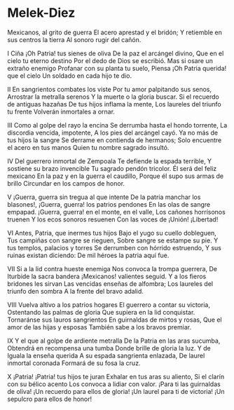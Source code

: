 # Melek-Diez
Mexicanos, al grito de guerra
El acero aprestad y el bridón;
Y retiemble en sus centros la tierra
Al sonoro rugir del cañón.

I
Ciña ¡Oh Patria! tus sienes de oliva
De la paz el arcángel divino,
Que en el cielo tu eterno destino
Por el dedo de Dios se escribió.
Mas si osare un extraño enemigo
Profanar con su planta tu suelo,
Piensa ¡Oh Patria querida! que el cielo
Un soldado en cada hijo te dio.

II
En sangrientos combates los viste
Por tu amor palpitando sus senos,
Arrostrar la metralla serenos
Y la muerte o la gloria buscar.
Si el recuerdo de antiguas hazañas
De tus hijos inflama la mente,
Los laureles del triunfo tu frente
Volverán inmortales a ornar.

III
Como al golpe del rayo la encina
Se derrumba hasta el hondo torrente,
La discordia vencida, impotente,
A los pies del arcángel cayó.
Ya no más de tus hijos la sangre
Se derrame en contienda de hermanos;
Solo encuentre el acero en tus manos
Quien tu nombre sagrado insultó.

IV
Del guerrero inmortal de Zempoala
Te defiende la espada terrible,
Y sostiene su brazo invencible
Tu sagrado pendón tricolor.
Él será del feliz mexicano
En la paz y en la guerra el caudillo,
Porque él supo sus armas de brillo
Circundar en los campos de honor.

V
¡Guerra, guerra sin tregua al que intente
De la patria manchar los blasones!,
¡Guerra, guerra! los patrios pendones
En las olas de sangre empapad.
¡Guerra, guerra! en el monte, en el valle,
Los cañones horrísonos truenen
Y los ecos sonoros resuenen
Con las voces de ¡Unión! ¡Libertad!

VI
Antes, Patria, que inermes tus hijos
Bajo el yugo su cuello dobleguen,
Tus campiñas con sangre se rieguen,
Sobre sangre se estampe su pie.
Y tus templos, palacios y torres
Se derrumben con hórrido estruendo,
Y sus ruinas existan diciendo:
De mil héroes la patria aquí fue.

VII
Si a la lid contra hueste enemiga
Nos convoca la trompa guerrera,
De Iturbide la sacra bandera
¡Mexicanos! valientes seguid.
Y a los fieros bridones les sirvan
Las vencidas enseñas de alfombra;
Los laureles del triunfo den sombra
A la frente del bravo adalid.

VIII
Vuelva altivo a los patrios hogares
El guerrero a contar su victoria,
Ostentando las palmas de gloria
Que supiera en la lid conquistar.
Tornaránse sus lauros sangrientos
En guirnaldas de mirtos y rosas,
Que el amor de las hijas y esposas
También sabe a los bravos premiar.

IX
Y el que al golpe de ardiente metralla
De la Patria en las aras sucumba,
Obtendrá en recompensa una tumba
Donde brille de gloria la luz.
Y de Iguala la enseña querida
A su espada sangrienta enlazada,
De laurel inmortal coronada
Formará de su fosa la cruz.

X
¡Patria! ¡Patria! tus hijos te juran
Exhalar en tus aras su aliento,
Si el clarín con su bélico acento
Los convoca a lidiar con valor.
¡Para ti las guirnaldas de oliva!
¡Un recuerdo para ellos de gloria!
¡Un laurel para ti de victoria!
¡Un sepulcro para ellos de honor!
